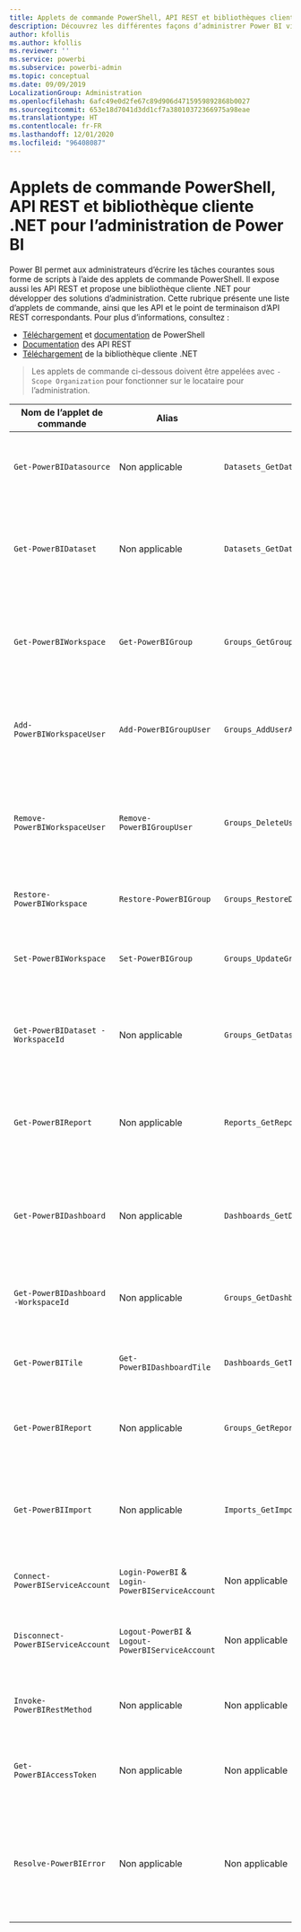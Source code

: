 ```yaml
---
title: Applets de commande PowerShell, API REST et bibliothèques clientes .NET pour les administrateurs
description: Découvrez les différentes façons d’administrer Power BI via des scripts et des API de programmation.
author: kfollis
ms.author: kfollis
ms.reviewer: ''
ms.service: powerbi
ms.subservice: powerbi-admin
ms.topic: conceptual
ms.date: 09/09/2019
LocalizationGroup: Administration
ms.openlocfilehash: 6afc49e0d2fe67c89d906d4715959892868b0027
ms.sourcegitcommit: 653e18d7041d3dd1cf7a38010372366975a98eae
ms.translationtype: HT
ms.contentlocale: fr-FR
ms.lasthandoff: 12/01/2020
ms.locfileid: "96408087"
---
```

# <a name="powershell-cmdlets-rest-apis-and-net-client-library-for-power-bi-administration"></a>Applets de commande PowerShell, API REST et bibliothèque cliente .NET pour l’administration de Power BI
Power BI permet aux administrateurs d’écrire les tâches courantes sous forme de scripts à l’aide des applets de commande PowerShell. Il expose aussi les API REST et propose une bibliothèque cliente .NET pour développer des solutions d’administration. Cette rubrique présente une liste d’applets de commande, ainsi que les API et le point de terminaison d’API REST correspondants. Pour plus d’informations, consultez :

- [Téléchargement](https://www.powershellgallery.com/packages/MicrosoftPowerBIMgmt/) et [documentation](/powershell/power-bi/overview?view=powerbi-ps) de PowerShell
- [Documentation](/rest/api/power-bi/admin) des API REST
- [Téléchargement](https://www.nuget.org/packages/Microsoft.PowerBI.Api/) de la bibliothèque cliente .NET

> Les applets de commande ci-dessous doivent être appelées avec `-Scope Organization` pour fonctionner sur le locataire pour l’administration.

| **Nom de l’applet de commande** | **Alias** | **API** | **Point de terminaison d’API REST** | **Description** |
| --- | --- | --- | --- | --- |
| `Get-PowerBIDatasource` | Non applicable | `Datasets_GetDataSourcesAsAdmin` | /v1.0/myorg/admin/datasets/{datasetkey}/datasources | Obtient les sources de données d’un jeu de données déterminé. |
| `Get-PowerBIDataset` | Non applicable | `Datasets_GetDatasetsAsAdmin` | /v1.0/myorg/admin/datasets | Obtient la liste complète des jeux de données d’un locataire Power BI. |
| `Get-PowerBIWorkspace` | `Get-PowerBIGroup` | `Groups_GetGroupsAsAdmin` | /v1.0/myorg/admin/groups | Obtient la liste complète des espaces de travail d’un locataire Power BI. |
| `Add-PowerBIWorkspaceUser` | `Add-PowerBIGroupUser` | `Groups_AddUserAsAdmin` | /v1.0/myorg/admin/groups/{groupId}/users | Ajoute un utilisateur comme membre d’un espace de travail donné. |
| `Remove-PowerBIWorkspaceUser` | `Remove-PowerBIGroupUser` | `Groups_DeleteUserAsAdmin` | /v1.0/myorg/admin/groups/{groupId}/users/{user} | Supprime un utilisateur de la liste des membres d’un espace de travail donné. |
| `Restore-PowerBIWorkspace` |`Restore-PowerBIGroup` | `Groups_RestoreDeletedGroupAsAdmin` | /v1.0/myorg/admin/groups/{groupId}/restore | Restaure un espace de travail supprimé. |
| `Set-PowerBIWorkspace` |`Set-PowerBIGroup` | `Groups_UpdateGroupAsAdmin` | /v1.0/myorg/admin/groups/{groupId} | Met à jour les propriétés d’un espace de travail donné. |
| `Get-PowerBIDataset -WorkspaceId` | Non applicable | `Groups_GetDatasetsAsAdmin` | /v1.0/myorg/admin/groups/{group\_id}/datasets | Obtient les jeux de données au sein d’un espace de travail donné. |
| `Get-PowerBIReport` | Non applicable | `Reports_GetReportsAsAdmin` | /v1.0/myorg/admin/reports | Obtient la liste complète des rapports d’un locataire Power BI. |
| `Get-PowerBIDashboard` | Non applicable | `Dashboards_GetDashboardsAsAdmin` | /v1.0/myorg/admin/dashboards | Obtient la liste complète des jeux de données d’un locataire Power BI. |
| `Get-PowerBIDashboard -WorkspaceId` | Non applicable | `Groups_GetDashboardsAsAdmin` | /v1.0/myorg/admin/groups/{group\_id}/dashboards | Obtient les tableaux de bord au sein d’un espace de travail donné. |
| `Get-PowerBITile` | `Get-PowerBIDashboardTile` | `Dashboards_GetTilesAsAdmin` | /v1.0/myorg/admin/dashboards/{dashboard\_id}/tiles | Obtient les vignettes d’un tableau de bord donné. |
| `Get-PowerBIReport` | Non applicable | `Groups_GetReportsAsAdmin` | /v1.0/myorg/admin/groups/{group\_id}/reports | Obtient les rapports au sein d’un espace de travail donné. |
| `Get-PowerBIImport` | Non applicable | `Imports_GetImportsAsAdmin` | /v1.0/myorg/admin/imports | Obtient la liste complète des importations d’un locataire Power BI. |
| `Connect-PowerBIServiceAccount` | `Login-PowerBI` &  `Login-PowerBIServiceAccount` | Non applicable | Non applicable | Se connecte à Power BI et démarre une session. |
| `Disconnect-PowerBIServiceAccount` | `Logout-PowerBI` & `Logout-PowerBIServiceAccount` | Non applicable | Non applicable | Se déconnecte de Power BI et ferme la session existante. |
| `Invoke-PowerBIRestMethod`| Non applicable | Non applicable | Non applicable | Envoie des appels d’API REST arbitraires à Power BI. |
| `Get-PowerBIAccessToken`| Non applicable | Non applicable | Non applicable | Obtient le jeton d’accès Power BI dans une session. |
| `Resolve-PowerBIError`| Non applicable | Non applicable | Non applicable | Obtient des informations détaillées sur les erreurs pour les appels d’applet de commande qui n’ont pas abouti. |